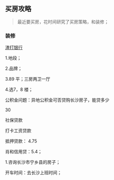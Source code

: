 ## 买房攻略
> 最近要买房，花时间研究了买房策略，和装修；

### 装修

[渣打银行](https://www.sc.com/cn/loans/mortgages/)





1.地段；

2.品牌；

3.89 平；三房两卫一厅

4.选7，8 楼；



公积金问题：异地公积金可否贷购长沙房子，能贷多少

30

社保贷款



打卡工资贷款



抵押贷款： 4.75



肖和信用贷：5.4；



1.咨询长沙市宁乡县的房子；

开车时间：去长沙上班时间；



